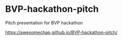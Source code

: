 # BVP-hackathon-pitch
Pitch presentation for BVP hackathon

https://awesomechap.github.io/BVP-hackathon-pitch/
